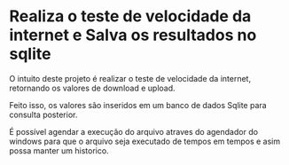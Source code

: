 # Realiza o teste de velocidade da internet e Salva os resultados no sqlite

O intuito deste projeto é realizar o teste de velocidade da internet, retornando os valores de download e upload.

Feito isso, os valores são inseridos em um banco de dados Sqlite para consulta posterior.

É possível agendar a execução do arquivo atraves do agendador do windows para que o arquivo seja executado de tempos em tempos e asim possa manter um historico.